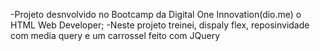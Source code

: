 -Projeto desnvolvido no Bootcamp da Digital One Innovation(dio.me) o HTML Web Developer;
-Neste projeto treinei, dispaly flex, reposinvidade com media query e um carrossel feito com JQuery